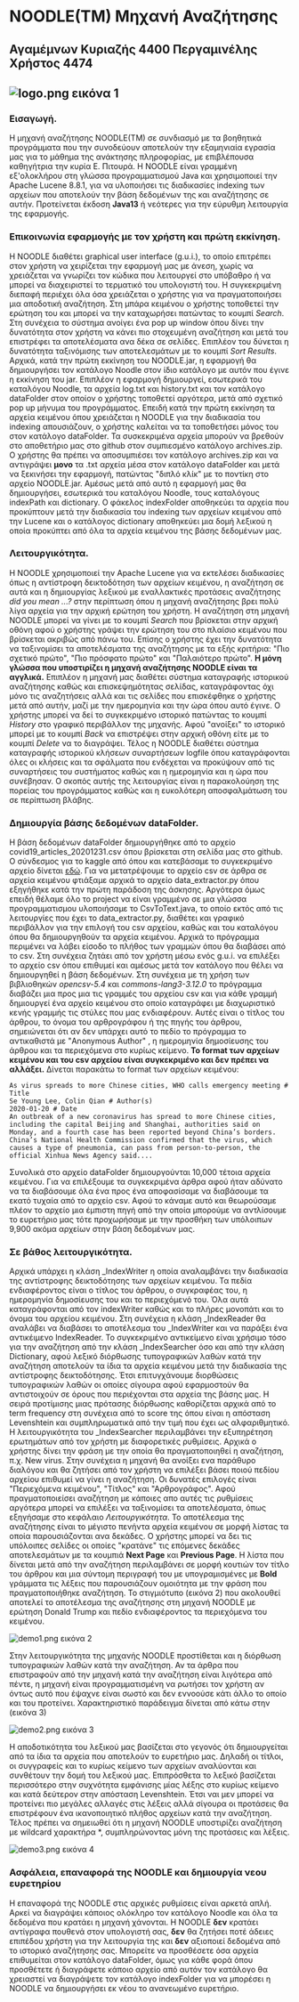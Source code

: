 # NOODLE(TM) Μηχανή Αναζήτησης
Αγαμέμνων Κυριαζής  4400
Περγαμινέλης Χρήστος 4474
---
![logo.png](https://www.dropbox.com/s/it9txf431ui1oj8/logo.png?dl=0&raw=1)
εικόνα 1
---
### Εισαγωγή.
Η μηχανή αναζήτησης NOODLE(TM) σε συνδιασμό με τα βοηθητικά προγράμματα που την συνοδεύουν αποτελούν
την εξαμηνιαία εγρασία μας για το μάθημα της ανάκτησης πληροφορίας, με επιβλέπουσα καθηγήτρια την κυρία Ε. Πιτουρά.
Η NOODLE είναι γραμμένη εξ'ολοκλήρου στη γλώσσα προγραμματισμού Java και χρησιμοποιεί την Apache Lucene 8.8.1,
για να υλοποιήσει τις διαδικασίες indexing των αρχείων που αποτελούν την βάση δεδομένων της και αναζήτησης σε αυτήν. 
Προτείνεται έκδοση **Java13** ή νεότερες για την εύρυθμη λειτουργία της εφαρμογής.

### Επικοινωνία εφαρμογής με τον χρήστη και πρώτη εκκίνηση.
Η NOODLE διαθέτει graphical user interface (g.u.i.), το οποίο επιτρέπει στον χρήστη να χειρίζεται την εφαρμογή μας με άνεση,
χωρίς να χρειάζεται να γνωρίζει τον κώδικα που λειτουργεί στο υπόβαθρο ή να μπορεί να διαχειριστεί το τερματικό
του υπολογιστή του. Η συγκεκριμένη διεπαφή περιέχει όλα όσα χρειάζεται ο χρήστης για να πραγματοποιήσει μια αποδοτική αναζήτηση. Στη μπάρα κειμένου ο χρήστης τοποθετεί την ερώτηση του και μπορεί να την καταχωρήσει πατώντας το κουμπί *Search*.
Στη συνέχεια το σύστημα ανοίγει ένα pop up window όπου δίνει την δυνατότητα στον χρήστη να κάνει πιο στοχευμένη αναζήτηση και μετά του επιστρέφει τα αποτελέσματα ανα δέκα σε σελίδες. Επιπλέον του δύνεται η δυνατότητα ταξινόμισης των αποτελεσμάτων με το κουμπί *Sort Results*. Αρχικά, κατά την πρώτη εκκίνηση του NOODLE.jar, η εφαρμογή θα δημιουργήσει τον κατάλογο Noodle στον ίδιο κατάλογο με αυτόν που έγινε η εκκίνηση του jar. Επιπλέον η εφαρμογή δημιουργεί, εσωτερικά του καταλόγου Noodle, τα αρχεία log.txt και history.txt και τον κατάλογο dataFolder στον οποίον ο χρήστης τοποθετεί αργότερα, μετά από σχετικό pop up μήνυμα του προγράμματος.
Επειδή κατά την πρώτη εκκίνηση τα αρχεία κειμένου όπου χρειάζεται η NOODLE για την διαδικασία του indexing απουσιάζουν,
ο χρήστης καλείται να τα τοποθετήσει μόνος του στον κατάλογο dataFolder. Τα συσκεκριμένα αρχεία μπορούν να βρεθούν
στο αποθετήριο μας στο github στον συμπιεσμένο κατάλογο archives.zip. Ο χρήστης θα πρέπει να αποσυμπιέσει τον κατάλογο
archives.zip και να αντιγράψει **μονο** τα .txt αρχεία μέσα στον κατάλογο dataFolder και μετά να ξεκινήσει την εφαρμογή,
πατώντας "διπλό κλίκ" με το ποντίκη στο αρχείο NOODLE.jar. Αμέσως μετά από αυτό η εφαρμογή μας θα δημιουργήσει, εσωτερικά
του καταλόγου Noodle, τους καταλόγους indexPath και dictionary. Ο φάκελος indexFolder αποθηκεύει τα αρχεία που προκύπτουν
μετά την διαδικασία του indexing των αρχείων κειμένου από την Lucene και ο κατάλογος dictionary αποθηκεύει μια δομή λεξικού
η οποία προκύπτει από όλα τα αρχεία κειμένου της βάσης δεδομένων μας.

### Λειτουργικότητα.
Η NOODLE χρησιμοποιεί την Apache Lucene για να εκτελέσει διαδικασίες όπως η αντίστροφη δεικτοδότηση των αρχείων κειμένου,
η αναζήτηση σε αυτά και η δημιουργίας λεξικού με εναλλακτικές προτάσεις αναζήτησης *did you mean ...?* στην περίπτωση όπου 
η μηχανή αναζήτησης βρει πολύ λίγα αρχεία για την αρχική ερώτηση του χρήστη.
Η αναζήτηση στη μηχανή NOODLE μπορεί να γίνει με το κουμπί *Search* που βρίσκεται στην αρχική οθόνη αφού ο χρήστης
γράψει την ερώτηση του στο πλαίσιο κειμένου που βρίσκεται ακριβώς από πάνω του. Επίσης ο χρήστης έχει την δυνατότητα να ταξινομίσει τα αποτελέσματα της αναζήτησης με τα εξής κριτήρια: "Πιο σχετικό πρώτο", "Πιο πρόσφατο πρώτο" και "Παλαιότερο πρώτο".
**Η μόνη γλώσσα που υποστιρίζει η μηχανή αναζήτησης NOODLE είναι τα αγγλικά.**
Επιπλέον η μηχανή μας διαθέτει σύστημα καταγραφής ιστορικού αναζήτησης καθώς και επισκεψημότητας σελίδας, καταγράφοντας
όχι μόνο τις αναζητήσεις αλλά και τις σελίδες που επισκέφθηκε ο χρήστης μετά από αυτήν, μαζί με την ημερομηνία
και την ώρα όπου αυτό έγινε. Ο χρήστης μπορεί να δεί το συγκεκριμένο ιστορικό πατώντας το κουμπί *History* στο γραφικό
περιβάλλον της μηχανής. Αφού "ανοίξει" το ιστορικό μπορεί με το κουμπί *Back* να επιστρέψει στην αρχική οθόνη είτε με το
κουμπί *Delete* να το διαγράψει.
Τέλος η NOODLE διαθέτει σύστημα καταγραφής ιστορικού κλήσεων συναρτήσεων logfile όπου καταγράφονται όλες οι κλήσεις 
και τα σφάλματα που ενδέχεται να προκύψουν από τις συναρτήσεις του συστήματος καθώς και η ημερομηνία και η ώρα που συνέβησαν.
Ο σκοπός αυτής της λειτουργίας είναι η παρακολούηση της πορείας του προγράμματος καθώς και η ευκολότερη αποσφαλμάτωση του
σε περίπτωση βλάβης.

### Δημιουργία βάσης δεδομένων dataFolder.
Η βάση δεδομένων dataFolder δημιουργήθηκε από το αρχείο covid19_articles_20201231.csv όπου βρίσκεται στη σελίδα
μας στο github. Ο σύνδεσμος για το kaggle από όπου και κατεβάσαμε το συγκεκριμένο αρχείο δίνεται [εδώ](https://www.kaggle.com/jannalipenkova/covid19-public-media-dataset).
Για να μετατρέψουμε το αρχείο csv σε άρθρα σε αρχεία κειμένου φτιάξαμε αρχικά το αρχείο data_extractor.py όπου εξηγήθηκε
κατά την πρώτη παράδοση της άσκησης. Αργότερα όμως επειδή θέλαμε όλο το project να είναι γραμμένο σε μια γλώσσα
προγραμματισμου υλοποιήσαμε το CsvToText.java, το οποίο εκτός από τις λειτουργίες που έχει το data_extractor.py, διαθέτει
και γραφικό περιβάλλον για την επιλογή του csv αρχείου, καθώς και του καταλόγου όπου θα δημιουργηθούν τα αρχεία κειμένου.
Αρχικά το πρόγραμμα περιμένει να λάβει είσοδο το πλήθος των γραμμών όπου θα διαβάσει από το csv. Στη συνέχεια ζητάει από τον χρήστη μέσω ενός g.u.i. να επιλέξει το αρχείο csv όπου επιθυμεί και αμέσως μετά τον κατάλογο που θέλει να δημιουργηθεί η βάση δεδομένων. Στη συνέχεια με τη χρήση των βιβλιοθηκών *opencsv-5.4* και *commons-lang3-3.12.0* το πρόγραμμα διαβάζει μια προς μια τις γραμμές του αρχείου csv και για κάθε γραμμή δημιουργεί ένα αρχείο κειμένου στο οποίο καταγράφει με διαχωριστικό κενής γραμμής τις στύλες που μας ενδιαφέρουν. Αυτές είναι ο τίτλος του άρθρου, το όνομα του αρθρογράφου ή της πηγής του άρθρου, σημειώνεται ότι αν δεν υπάρχει αυτό το πεδίο το πρόγραμμα το αντικαθιστά με "Anonymous Author" , η ημερομηνία δημοσίευσης του άρθρου και τα περιεχόμενα στο κυρίως κείμενο.
**Το format των αρχείων κειμένου και του csv αρχείου είναι συγκεκριμένο και δεν πρέπει να αλλάξει.**
Δίνεται παρακάτω το format των αρχείων κειμένου:
~~~
As virus spreads to more Chinese cities, WHO calls emergency meeting # Title
Se Young Lee, Colin Qian # Author(s)
2020-01-20 # Date
An outbreak of a new coronavirus has spread to more Chinese cities, including the capital Beijing and Shanghai, authorities said on Monday, and a fourth case has been reported beyond China’s borders. China’s National Health Commission confirmed that the virus, which causes a type of pneumonia, can pass from person-to-person, the official Xinhua News Agency said....
~~~
Συνολικά στο αρχείο dataFolder δημιουργούνται 10,000 τέτοια αρχεία κειμένου.
Για να επιλέξουμε τα συγκεκριμένα άρθρα αφού ήταν αδύνατο να τα διαβάσουμε όλα ένα προς ένα αποφασίσαμε να διαβάσουμε τα εκατό τυχαία από το αρχείο csv. Αφού το κάναμε αυτό και θεωρούσαμε πλέον το αρχείο μια έμπιστη πηγή από την οποία μπορούμε να αντλίσουμε το ευρετήριο μας τότε προχωρήσαμε με την προσθήκη των υπόλοιπων 9,900 ακόμα αρχείων στην βάση δεδομένων μας.
### Σε βάθος λειτουργικότητα.
Αρχικά υπάρχει η κλάση _IndexWriter η οποία αναλαμβάνει την διαδικασία της αντίστροφης δεικτοδότησης των αρχείων κειμένου.
Τα πεδία ενδιαφέροντος είναι ο τίτλος του άρθρου, ο συγκραφέας του, η ημερομηνία δημοσίευσης του και το περιεχόμενό του.
Όλα αυτά καταγράφονται από τον indexWriter καθώς και το πλήρες μονοπάτι και το όνομα του αρχείου κειμένου.
Στη συνέχεια η κλάση _IndexReader θα αναλάβει να διαβάσει το αποτέλεσμα του _IndexWriter και να παράξει ένα αντικέιμενο IndexReader. Το συγκεκριμένο αντικείμενο είναι χρήσιμο τόσο για την αναζήτηση από την κλάση _IndexSearcher όσο και από την κλάση Dictionary, αφού λεξικό διόρθωσης τυπογραφικών λαθών κατά την αναζήτηση αποτελούν τα ίδια τα αρχεία κειμένου μετά την διαδικασία της αντίστροφης δεικτοδότησης. Έτσι επιτυγχάνουμε διορθώσεις τυπογραφικών λαθών οι οποίες σίγουρα αφού εφαρμοστούν θα αντιστοιχούν σε όρους που περιέχονται στα αρχεία της βάσης μας. Η σειρά προτίμισης μιας πρότασης διόρθωσης καθορίζεται αρχικά από το term frequency στη συνέχεια από το score της όπου είναι η απόσταση Levenshtein και συμπληρωματικά από την τιμή που έχει ως αλφαριθμητικό.
Η λειτουργικότητα του _IndexSearcher περιλαμβάνει την εξυπηρέτηση ερωτημάτων από τον χρήστη με διαφορετικές ρυθμίσεις. Αρχικά ο χρήστης δίνει την φράση με την οποία θα πραγματοποιηθεί η αναζήτηση, π.χ. New virus. Στην συνέχεια η μηχανή θα ανοίξει ενα παράθυρο διαλόγου και θα ζητήσει από τον χρήστη να επιλέξει βάσει ποιού πεδίου αρχείου επιθυμεί να γίνει η αναζήτηση. Οι δυνατές επιλογές είναι "Περιεχόμενα κειμένου", "Τίτλος" και "Αρθρογράφος". Αφού πραγματοποιείσει αναζήτηση με κάποιες απο αυτές τις ρυθμίσεις αργότερα μπορεί να επιλέξει να ταξινομίσει τα αποτελέσματα, όπως εξηγήσαμε στο κεφάλαιο *Λειτουργικότητα*. Το αποτέλεσμα της αναζήτησης είναι το μέγιστο πενήντα αρχεία κειμένου σε μορφή λίστας τα οποία παρουσιάζονται ανα δεκάδες. Ο χρήστης μπορεί να δει τις υπόλοιπες σελίδες οι οποίες "κρατάνε" τις επόμενες δεκάδες αποτελεσμάτων με τα κουμπιά **Next Page** και **Previous Page**. Η λίστα που δίνεται μετά από την αναζήτηση περιλαμβάνει σε μορφή κουτιών τον τίτλο του άρθρου και μια σύντομη περιγραφή του με υπογραμισμένες με **Bold** γράμματα τις λέξεις που παρουσιάζουν ομοιότητα με την φράση που πραγματοποιήθηκε αναζήτηση.
Το στιγμιότυπο (εικόνα 2) που ακολουθεί αποτελεί το αποτέλεσμα της αναζήτησης στη μηχανή NOODLE με ερώτηση Donald Trump και πεδίο ενδιαφέροντος τα περιεχόμενα του κειμένου.

![demo1.png](https://www.dropbox.com/s/8hozkfam97zeyun/demo1.png?dl=0&raw=1)
εικόνα 2

Στην λειτουργικότητα της μηχανής NOODLE προστίθεται και η διόρθωση τυπογραφικών λαθών κατά την αναζήτηση. Αν τα άρθρα που επιστραφούν από την μηχανή κατά την αναζήτηση είναι λιγότερα από πέντε, η μηχανή είναι προγραμματισμένη να ρωτήσει τον χρήστη αν όντως αυτό που έψαχνε είναι σωστό και δεν εννοούσε κάτι άλλο το οποίο και του προτείνει. Χαρακτηριστικό παράδειγμα δίνεται από κάτω στην (εικόνα 3)

![demo2.png](https://www.dropbox.com/s/0dbcyocniyb8uqj/demo2.png?dl=0&raw=1)
εικόνα 3

Η αποδοτικότητα του λεξικού μας βασίζεται στο γεγονός ότι δημιουργείται από τα ίδια τα αρχεία που αποτελούν το ευρετήριο μας. Δηλαδή οι τίτλοι, οι συγγραφείς και το κυρίως κείμενο των αρχείων αναλύονται και συνθέτουν την δομή του λεξικού μας. Επιπρόσθετα το λεξικό βασίζεται περισσότερο στην συχνότητα εμφάνισης μίας λέξης στο κυρίως κείμενο και κατά δεύτερον στην απόσταση Levenshtein. Έτσι ναι μεν μπορεί να προτείνει πιο μεγάλες αλλαγές στις λέξεις αλλά σίγουρα οι προτάσεις θα επιστρέφουν ένα ικανοποιητικό πλήθος αρχείων κατά την αναζήτηση.
Τέλος πρέπει να σημειωθεί ότι η μηχανή NOODLE υποστιρίζει αναζήτηση με wildcard χαρακτήρα *, συμπληρώνοντας μόνη της προτάσεις και λέξεις.

![demo3.png](https://www.dropbox.com/s/rz050jy7tgz6t2e/demo3.png?dl=0&raw=1)
εικόνα 4

### Ασφάλεια, επαναφορά της NOODLE και δημιουργία νεου ευρετηρίου
Η επαναφορά της NOODLE στις αρχικές ρυθμίσεις είναι αρκετά απλή. Αρκεί να διαγράψει κάποιος ολόκληρο τον κατάλογο Noodle και όλα τα δεδομένα που κρατάει η μηχανή χάνονται. Η NOODLE **δεν** κρατάει αντίγραφα πουθενά στον υπολογιστή σας, **δεν** θα ζητήσει ποτέ άδειες επιπέδου χρήστη για την λειτουργία της και **δεν** αξιοποιεί δεδομένα από το ιστορικό αναζήτησης σας.
Μπορείτε να προσθέσετε όσα αρχεία επιθυμείται στον κατάλογο dataFolder, όμως για κάθε φορά όπου προσθέτετε ή διαγράφετε κάποιο αρχείο από αυτόν τον κατάλογο θα χρειαστεί να διαγράψετε τον κατάλογο indexFolder για να μπορέσει η NOODLE να δημιουργήσει εκ νέου το ανανεωμένο ευρετήριο.